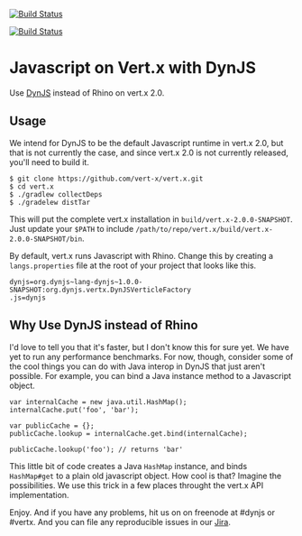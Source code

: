 [![Build Status](https://secure.travis-ci.org/dynjs/dynjs-vertx-module.png)](http://travis-ci.org/dynjs/dynjs-vertx-module)

[![Build Status](https://buildhive.cloudbees.com/job/dynjs/job/dynjs-vertx-module/badge/icon)](https://buildhive.cloudbees.com/job/dynjs/job/dynjs-vertx-module/)

# Javascript on Vert.x with DynJS

Use [DynJS](http://github.com/dynjs/dynjs) instead of Rhino on vert.x 2.0.

## Usage

We intend for DynJS to be the default Javascript runtime in vert.x 2.0, but
that is not currently the case, and since vert.x 2.0 is not currently released,
you'll need to build it.

    $ git clone https://github.com/vert-x/vert.x.git
    $ cd vert.x
    $ ./gradlew collectDeps
    $ ./gradelew distTar

This will put the complete vert.x installation in
`build/vert.x-2.0.0-SNAPSHOT`. Just update your `$PATH` to include
`/path/to/repo/vert.x/build/vert.x-2.0.0-SNAPSHOT/bin`. 

By default, vert.x runs Javascript with Rhino. Change this by creating a
`langs.properties` file at the root of your project that looks like this.

    dynjs=org.dynjs~lang-dynjs~1.0.0-SNAPSHOT:org.dynjs.vertx.DynJSVerticleFactory
    .js=dynjs

## Why Use DynJS instead of Rhino

I'd love to tell you that it's faster, but I don't know this for sure yet. We
have yet to run any performance benchmarks. For now, though, consider some of
the cool things you can do with Java interop in DynJS that just aren't
possible. For example, you can bind a Java instance method to a Javascript
object.

    var internalCache = new java.util.HashMap();
    internalCache.put('foo', 'bar');

    var publicCache = {};
    publicCache.lookup = internalCache.get.bind(internalCache);

    publicCache.lookup('foo'); // returns 'bar'

This little bit of code creates a Java `HashMap` instance, and binds
`HashMap#get` to a plain old javascript object. How cool is that? Imagine the
possibilities. We use this trick in a few places throught the vert.x API
implementation. 
    

Enjoy. And if you have any problems, hit us on on freenode at #dynjs or #vertx.
And you can file any reproducible issues in our
[Jira](http://jira.codehaus.org/browse/DYNJS).
